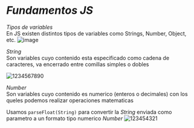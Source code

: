 # _Fundamentos JS_

_Tipos de variables_\
En JS existen distintos tipos de variables como Strings, Number, Object, etc.
![image](https://github.com/Alejo-P/Fundamentos-JS/assets/150528715/0d2bdeba-9083-43e6-9eea-23c6804ce973)

_String_\
Son variables cuyo contenido esta especificado como cadena de caracteres, va encerrado entre comillas simples o dobles

![1234567890](https://github.com/Alejo-P/Fundamentos-JS/assets/150528715/2088b619-5e08-4da4-8073-4d99bc3ab7d8)

_Number_\
Son variables cuyo contenido es numerico (enteros o decimales) con los queles podemos realizar operaciones matematicas

Usamos `parseFloat(String)` para convertir la _String_ enviada como parametro a un formato tipo numerico *Number*
![123454321](https://github.com/Alejo-P/Fundamentos-JS/assets/150528715/f02460ae-245b-4c34-a7a3-b9b9348ca718)
